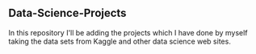 ## Data-Science-Projects ##      
In this repository I'll be adding the projects which I have done by myself taking the data sets from Kaggle and other data science web sites.    
